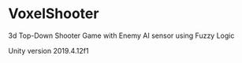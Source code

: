# VoxelShooter
 3d Top-Down Shooter Game with Enemy AI sensor using Fuzzy Logic
 
 Unity version 2019.4.12f1
